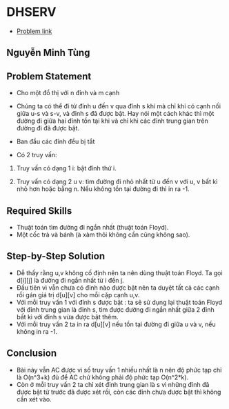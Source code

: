# DHSERV 
* [Problem link](http://vn.spoj.com/problems/DHSERV/)
 

## Nguyễn Minh Tùng

## Problem Statement
* Cho một đồ thị với n đỉnh và m cạnh

* Chúng ta có thể đi từ đỉnh u đến v qua đỉnh s khi mà chỉ khi có cạnh nối giữa u-s và s-v, và đỉnh s đã được bật. Hay nói một cách khác thì một đường đi giữa hai đỉnh tồn tại khi và chỉ khi các đỉnh trung gian trên đường đi đã được bật.

* Ban đầu các đỉnh đều bị tắt
* Có 2 truy vấn:

 1. Truy vấn có dạng 1 i: bật đỉnh thứ i. 

 2. Truy vấn có dạng 2 u v: tìm đường đi nhỏ nhất từ u đến v với u, v bất kì nhỏ hơn hoặc bằng n. Nếu không tồn tại đường đi thì in ra -1.

## Required Skills
* Thuật toán tìm đường đi ngắn nhất (thuật toán Floyd).
* Một cốc trà và bánh (à xàm thôi không cần cũng không sao).

## Step-by-Step Solution
* Dễ thấy rằng u,v không cố định nên ta nên dùng thuật toán Floyd. Ta gọi d[i][j] là đường đi ngắn nhất từ i đến j.
* Đầu tiên vì vẫn chưa có đỉnh nào được bật nên ta duyệt tất cả các cạnh rồi gán giá trị d[u][v] cho mỗi cặp cạnh u,v.
* Với mỗi truy vấn 1 với đỉnh s được bật : ta sẽ sử dụng lại thuật toán Floyd với đỉnh trung gian là đỉnh s, tìm được đường đi ngắn nhất giữa 2 đỉnh bất kì với đỉnh s vừa được bật thêm.
* Với mỗi truy vấn 2 ta in ra d[u][v] nếu tồn tại đường đi giữa u và v, nếu không in ra -1.

## Conclusion
* Bài này vẫn AC được vì số truy vấn 1 nhiều nhất là n nên độ phức tạp chỉ là O(n^3+k) đủ để AC chứ không phải độ phức tạp O(n^2*k).
* Còn ở mỗi truy vấn 2 ta chỉ xét đỉnh trung gian là s vì những đỉnh đã được bật từ trước đã được xét rồi, còn các đỉnh chưa được bật thì không cần xét vào. 